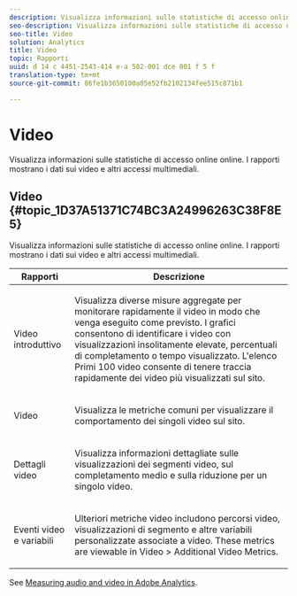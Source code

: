 ```yaml
---
description: Visualizza informazioni sulle statistiche di accesso online online. I rapporti mostrano i dati sui video e altri accessi multimediali.
seo-description: Visualizza informazioni sulle statistiche di accesso online online. I rapporti mostrano i dati sui video e altri accessi multimediali.
seo-title: Video
solution: Analytics
title: Video
topic: Rapporti
uuid: d 14 c 4451-2543-414 e-a 582-001 dce 001 f 5 f
translation-type: tm+mt
source-git-commit: 86fe1b3650100a05e52fb2102134fee515c871b1

---
```



# Video

Visualizza informazioni sulle statistiche di accesso online online. I rapporti mostrano i dati sui video e altri accessi multimediali.

## Video {#topic_1D37A51371C74BC3A24996263C38F8E5}

Visualizza informazioni sulle statistiche di accesso online online. I rapporti mostrano i dati sui video e altri accessi multimediali.

<table id="table_A032C55365C34F808764965ADF62F81F"> 
 <thead> 
  <tr> 
   <th colname="col1" class="entry"> Rapporti </th> 
   <th colname="col2" class="entry"> Descrizione </th> 
  </tr> 
 </thead>
 <tbody> 
  <tr> 
   <td colname="col1"> Video introduttivo </td> 
   <td colname="col2"> <p> Visualizza diverse misure aggregate per monitorare rapidamente il video in modo che venga eseguito come previsto. I grafici consentono di identificare i video con visualizzazioni insolitamente elevate, percentuali di completamento o tempo visualizzato. L'elenco Primi 100 video consente di tenere traccia rapidamente dei video più visualizzati sul sito. </p> </td> 
  </tr> 
  <tr> 
   <td colname="col1"> Video </td> 
   <td colname="col2"> <p> Visualizza le metriche comuni per visualizzare il comportamento dei singoli video sul sito. </p> </td> 
  </tr> 
  <tr> 
   <td colname="col1"> Dettagli video </td> 
   <td colname="col2"> <p> Visualizza informazioni dettagliate sulle visualizzazioni dei segmenti video, sul completamento medio e sulla riduzione per un singolo video. </p> </td> 
  </tr> 
  <tr> 
   <td colname="col1"> Eventi video e variabili </td> 
   <td colname="col2"> <p> Ulteriori metriche video includono percorsi video, visualizzazioni di segmento e altre variabili personalizzate associate a video. These metrics are viewable in <span class="uicontrol"> Video</span> &gt; <span class="uicontrol"> Additional Video Metrics</span>. </p> </td> 
  </tr> 
 </tbody> 
</table>

See [Measuring audio and video in Adobe Analytics](https://marketing.adobe.com/resources/help/en_US/sc/appmeasurement/hbvideo/).
